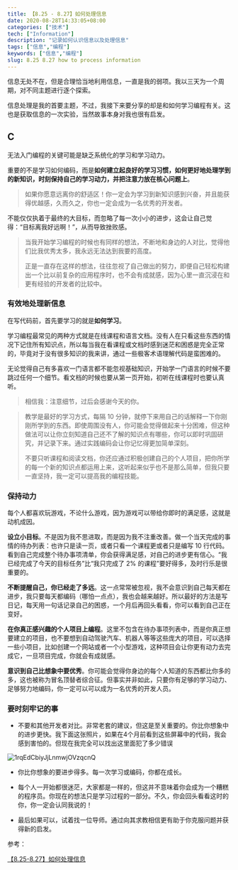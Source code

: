 ```yaml
---
title: 【8.25 - 8.27】如何处理信息
date: 2020-08-28T14:33:05+08:00
categories: ["技术"]
tech: ["Information"]
description: "记录如何认识信息以及处理信息"
tags: ["信息","编程"]
keywords: ["信息","编程"]
slug: 8.25 8.27 how to process information
---
```


信息无处不在，但是合理恰当地利用信息，一直是我的弱项。我以三天为一个周期，对不同主题进行逐个探索。

信息处理是我的首要主题，不过，我接下来要分享的却是和如何学习编程有关。这也是获取信息的一次实验，当然故事本身对我也很有启发。

## C

无法入门编程的关键可能是缺乏系统化的学习和学习动力。

重要的不是学习如何编码，而是**如何建立起良好的学习习惯，如何更好地处理学到的新知识，时刻保持自己的学习动力，并把注意力放在核心问题上**。

> 如果你愿意远离你的舒适区！你一定会为学习到新知识感到兴奋，并且能获得优越感，久而久之，你也一定会成为一名优秀的开发者。

不能仅仅执着于最终的大目标，而忽略了每一次小小的进步，这会让自己觉得：“目标离我好远啊！”，从而导致挫败感。

> 当我开始学习编程的时候也有同样的想法，不断地和身边的人对比，觉得他们比我优秀太多，我永远无法达到我要的高度。
> 
> 正是一直存在这样的想法，往往忽视了自己做出的努力，即便自己轻松构建出一个比以前复杂的应用程序时，也不会有成就感，因为心里一直沉浸在和更有经验的开发者的比较中。

### 有效地处理新信息

在写代码前，首先要学习的就是**如何学习**。

学习编程最常见的两种方式就是在线课程和语言文档。没有人在只看这些东西的情况下记住所有知识点，所以每当我在看课程或文档时感到迷茫和困惑是完全正常的，毕竟对于没有很多知识的我来讲，通过一些极客术语理解代码是蛮困难的。

无论觉得自己有多喜欢一门语言都不能忽视基础知识，开始学一门语言的时候不要跳过任何一个细节。看文档的时候也要从第一页开始，初听在线课程时也要认真听。

> 相信我：注意细节，过后会感谢今天的你。

> 教学是最好的学习方式，每隔 10 分钟，就停下来用自己的话解释一下你刚刚所学到的东西。即使周围没有人，你可能会觉得做起来十分困难，但这种做法可以让你立刻知道自己还不了解的知识点有哪些，你可以即时巩固研究，并记录下来。通过实践编码会让你记忆得更加简单深刻。
> 
> 不要只听课程和阅读文档，你还应通过积极创建自己的个人项目，把你所学的每一个新的知识点都运用上来，这听起来似乎也不是那么简单，但我只要一直坚持，我一定可以提高我的编程技能。

### 保持动力

每个人都喜欢玩游戏，不论什么游戏，因为游戏可以带给你即时的满足感，这就是动机成因。

**设立小目标**。不是因为我不思进取，而是因为我不注重改善。做一个当天完成的事情的待办列表：也许只是读一页，或者只看一个课程更或者只是编写 10 行代码。看到自己完成整个待办事项清单，你会获得满足感，对自己的进步更有信心。“我已经完成了今天的目标任务”比“我只完成了 2% 的课程”要好得多，及时行乐是很重要的。

**不断提醒自己，你已经走了多远**。这一点常常被忽视，我不会意识到自己每天都在进步，我只要每天都编码（哪怕一点点），我也会越来越好。所以最好的方法是写日记，每天用一句话记录自己的困惑，一个月后再回头看看，你可以看到自己正在变好。

**在你真正感兴趣的个人项目上编程**。这里不包含在待办事项列表中，而是你真正想要建立的项目，也不要想到自动驾驶汽车、机器人等等这些庞大的项目，可以选择一些小项目，比如创建一个网站或者一个小型游戏，这种项目会让你更有动力去完成它，一旦项目完成，你就会有成就感。

**意识到自己比想象中要优秀**。你可能会觉得你身边的每个人知道的东西都比你多的多，这也被称为冒名顶替者综合征。但事实并非如此，只要你有足够的学习动力、足够努力地编码，你一定可以可以成为一名优秀的开发人员。

### 要时刻牢记的事

- 不要和其他开发者对比。非常老套的建议，但这是至关重要的。你比你想象中的进步更快。我下面这张照片，如果在4个月前看到这些屏幕中的代码，我会感到害怕的。但现在我完全可以找出这里面犯了多少错误

![1rqEdCbiyJjLnmwjOVzqcnQ](/images/8.25-8.27-how-to-process-information.jpeg)

- 你比你想象的要进步得多。每一次学习或编码，你都在成长。

- 每个人一开始都很迷茫，大家都是一样的，但这并不意味着你会成为一个糟糕的程序员。你现在的想法只是学习过程的一部分。不久，你会回头看看这时的你，你一定会认同我说的！

- 最后如果可以，试着找一位导师。通过向其求教相信更有助于你克服问题并获得新的启发。

参考：

[【8.25-8.27】如何处理信息](https://github.com/Gaotianhe/ideas/issues/32)